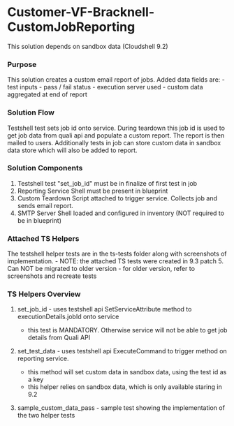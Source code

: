 # Customer-VF-Bracknell-CustomJobReporting

This solution depends on sandbox data (Cloudshell 9.2)

### Purpose
This solution creates a custom email report of jobs. Added data fields are:
    - test inputs
    - pass / fail status
    - execution server used
    - custom data aggregated at end of report


### Solution Flow
Testshell test sets job id onto service. 
During teardown this job id is used to get job data from quali api and populate a custom report.
The report is then mailed to users. 
Additionally tests in job can store custom data in sandbox data store which will also be added to report.

### Solution Components
1. Testshell test "set_job_id" must be in finalize of first test in job
2. Reporting Service Shell must be present in blueprint
3. Custom Teardown Script attached to trigger service. Collects job and sends email report.
4. SMTP Server Shell loaded and configured in inventory (NOT required to be in blueprint)

### Attached TS Helpers
The testshell helper tests are in the ts-tests folder along with screenshots of implementation. 
    - NOTE: the attached TS tests were created in 9.3 patch 5. Can NOT be migrated to older version
    - for older version, refer to screenshots and recreate tests

### TS Helpers Overview
1. set_job_id - uses testshell api SetServiceAttribute method to executionDetails.jobId onto service
    -  this test is MANDATORY. Otherwise service will not be able to get job details from Quali API

2. set_test_data - uses testshell api ExecuteCommand to trigger method on reporting service.
    - this method will set custom data in sandbox data, using the test id as a key
    - this helper relies on sandbox data, which is only available staring in 9.2

3. sample_custom_data_pass - sample test showing the implementation of the two helper tests